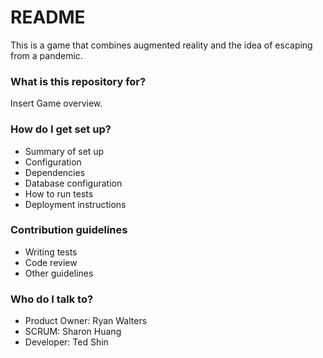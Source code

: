 # README #

This is a game that combines augmented reality and the idea of escaping from a pandemic.

### What is this repository for? ###

Insert Game overview.

### How do I get set up? ###

* Summary of set up
* Configuration
* Dependencies
* Database configuration
* How to run tests
* Deployment instructions

### Contribution guidelines ###

* Writing tests
* Code review
* Other guidelines

### Who do I talk to? ###

* Product Owner: Ryan Walters
* SCRUM: Sharon Huang
* Developer: Ted Shin